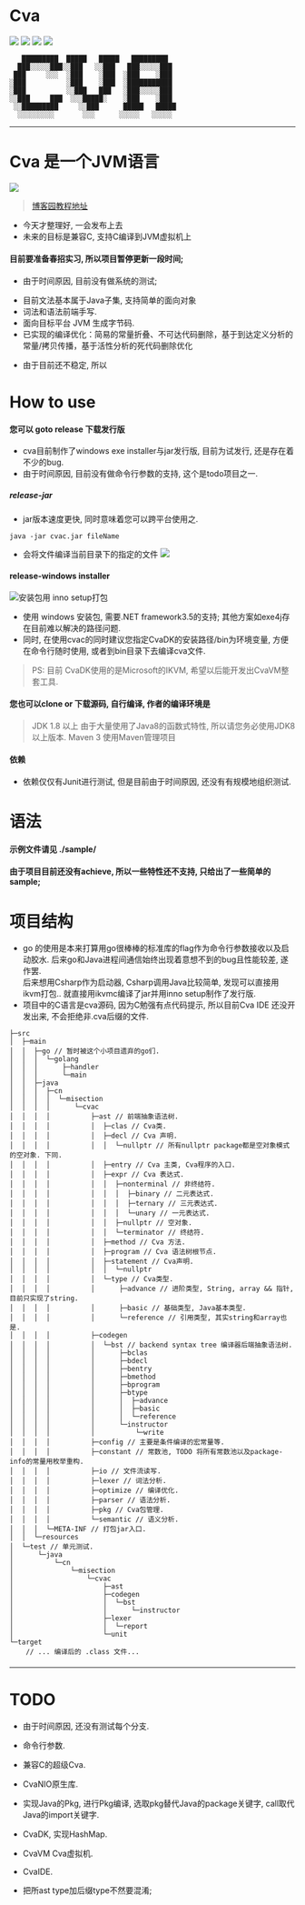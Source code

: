 # Cva
![](https://img.shields.io/badge/language-Java-yellow.svg)
![](https://img.shields.io/badge/category-compilerLearning-blue.svg)
[![](https://img.shields.io/badge/blog-@misection-red.svg)](https://www.cnblogs.com/misection/)
![](http://progressed.io/bar/91?title=done)

```text
   █████████  █████   █████   █████████  
  ███░░░░░███░░███   ░░███   ███░░░░░███ 
 ███     ░░░  ░███    ░███  ░███    ░███ 
░███          ░███    ░███  ░███████████ 
░███          ░░███   ███   ░███░░░░░███ 
░░███     ███  ░░░█████░    ░███    ░███ 
 ░░█████████     ░░███      █████   █████
  ░░░░░░░░░       ░░░      ░░░░░   ░░░░░ 
```

---
# Cva 是一个JVM语言
![](res/img/logo/Cva-128.png)

> [博客园教程地址](https://www.cnblogs.com/misection/p/14429145.html)
- 今天才整理好, 一会发布上去
- 未来的目标是兼容C, 支持C编译到JVM虚拟机上

#### 目前要准备春招实习, 所以项目暂停更新一段时间;
- 由于时间原因, 目前没有做系统的测试;

+ 目前文法基本属于Java子集, 支持简单的面向对象
+ 词法和语法前端手写.
+ 面向目标平台 JVM 生成字节码.
+ 已实现的编译优化：简易的常量折叠、不可达代码删除，基于到达定义分析的常量/拷贝传播，基于活性分析的死代码删除优化
- 由于目前还不稳定, 所以

# How to use

#### 您可以 goto release 下载发行版
- cva目前制作了windows exe installer与jar发行版, 目前为试发行, 还是存在着不少的bug.
- 由于时间原因, 目前没有做命令行参数的支持, 这个是todo项目之一.

##### release-jar
- jar版本速度更快, 同时意味着您可以跨平台使用之.
```shell script
java -jar cvac.jar fileName
```
- 会将文件编译当前目录下的指定的文件
![](res/img/cvac/cmd.png)

#### release-windows installer
![安装包用 inno setup打包](res/img/cvac/installer.png)
- 使用 windows 安装包, 需要.NET framework3.5的支持;
 其他方案如exe4j存在目前难以解决的路径问题.
- 同时, 在使用cvac的同时建议您指定CvaDK的安装路径/bin为环境变量, 方便在命令行随时使用, 或者到bin目录下去编译cva文件.
> PS: 目前 CvaDK使用的是Microsoft的IKVM, 希望以后能开发出CvaVM整套工具.

#### 您也可以clone or 下载源码, 自行编译, 作者的编译环境是
> JDK  1.8 以上
> 由于大量使用了Java8的函数式特性, 所以请您务必使用JDK8以上版本.
> Maven 3
> 使用Maven管理项目
> 
#### 依赖
- 依赖仅仅有Junit进行测试, 但是目前由于时间原因, 还没有有规模地组织测试.

# 语法

#### 示例文件请见 ./sample/

#### 由于项目目前还没有achieve, 所以一些特性还不支持, 只给出了一些简单的sample;

# 项目结构
- go 的使用是本来打算用go很棒棒的标准库的flag作为命令行参数接收以及启动胶水. 
后来go和Java进程间通信始终出现着意想不到的bug且性能较差, 遂作罢.   
后来想用Csharp作为启动器, Csharp调用Java比较简单, 发现可以直接用ikvm打包..
就直接用ikvmc编译了jar并用inno setup制作了发行版.
- 项目中的C语言是cva源码, 因为C勉强有点代码提示, 所以目前Cva IDE 还没开发出来,
不会拒绝非.cva后缀的文件.

```text
├─src
│  ├─main
│  │  ├─go // 暂时被这个小项目遗弃的go们.
│  │  │  └─golang
│  │  │      ├─handler
│  │  │      └─main
│  │  ├─java
│  │  │  ├─cn
│  │  │  │  └─misection
│  │  │  │      └─cvac
│  │  │  │          ├─ast // 前端抽象语法树.
│  │  │  │          │  ├─clas // Cva类.
│  │  │  │          │  ├─decl // Cva 声明.
│  │  │  │          │  │  └─nullptr // 所有nullptr package都是空对象模式的空对象. 下同.
│  │  │  │          │  ├─entry // Cva 主类, Cva程序的入口.
│  │  │  │          │  ├─expr // Cva 表达式.
│  │  │  │          │  │  ├─nonterminal // 非终结符.
│  │  │  │          │  │  │  ├─binary // 二元表达式.
│  │  │  │          │  │  │  ├─ternary // 三元表达式.
│  │  │  │          │  │  │  └─unary // 一元表达式.
│  │  │  │          │  │  ├─nullptr // 空对象.
│  │  │  │          │  │  └─terminator // 终结符.
│  │  │  │          │  ├─method // Cva 方法.
│  │  │  │          │  ├─program // Cva 语法树根节点.
│  │  │  │          │  ├─statement // Cva声明.
│  │  │  │          │  │  └─nullptr 
│  │  │  │          │  └─type // Cva类型.
│  │  │  │          │      ├─advance // 进阶类型, String, array && 指针, 目前只实现了string.
│  │  │  │          │      ├─basic // 基础类型, Java基本类型.
│  │  │  │          │      └─reference // 引用类型, 其实string和array也是.
│  │  │  │          ├─codegen
│  │  │  │          │  └─bst // backend syntax tree 编译器后端抽象语法树.
│  │  │  │          │      ├─bclas
│  │  │  │          │      ├─bdecl
│  │  │  │          │      ├─bentry
│  │  │  │          │      ├─bmethod
│  │  │  │          │      ├─bprogram
│  │  │  │          │      ├─btype
│  │  │  │          │      │  ├─advance
│  │  │  │          │      │  ├─basic
│  │  │  │          │      │  └─reference
│  │  │  │          │      └─instructor
│  │  │  │          │          └─write
│  │  │  │          ├─config // 主要是条件编译的宏常量等.
│  │  │  │          ├─constant // 常数池, TODO 将所有常数池以及package-info的常量用枚举重构.
│  │  │  │          ├─io // 文件流读写.
│  │  │  │          ├─lexer // 词法分析.
│  │  │  │          ├─optimize // 编译优化.
│  │  │  │          ├─parser // 语法分析.
│  │  │  │          ├─pkg // Cva包管理.
│  │  │  │          └─semantic // 语义分析.
│  │  │  └─META-INF // 打包jar入口.
│  │  └─resources
│  └─test // 单元测试.
│      └─java
│          └─cn
│              └─misection
│                  └─cvac
│                      ├─ast
│                      ├─codegen
│                      │  └─bst
│                      │      └─instructor
│                      ├─lexer
│                      │  └─report
│                      └─unit
└─target
    // ... 编译后的 .class 文件...

```
#### 


---
# TODO
- 由于时间原因, 还没有测试每个分支.
- 命令行参数.
- 兼容C的超级Cva.
- CvaNIO原生库.
- 实现Java的Pkg, 进行Pkg编译, 选取pkg替代Java的package关键字, call取代Java的import关键字.
- CvaDK, 实现HashMap.
- CvaVM Cva虚拟机.
- CvaIDE. 

- 把所ast type加后缀type不然要混淆; 

